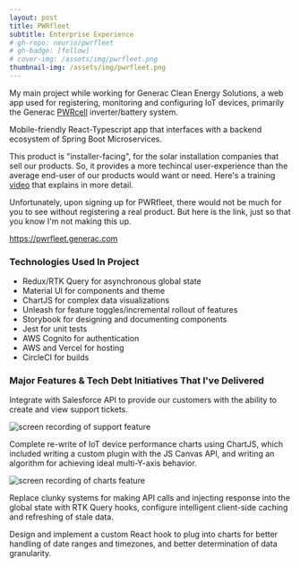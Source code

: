 ```yaml
---
layout: post
title: PWRfleet
subtitle: Enterprise Experience
# gh-repo: neurio/pwrfleet
# gh-badge: [follow]
# cover-img: /assets/img/pwrfleet.png
thumbnail-img: /assets/img/pwrfleet.png
---
```

My main project while working for Generac Clean Energy Solutions, a web app used for registering, monitoring and configuring IoT devices, primarily the Generac <a href="https://www.generac.com/all-products/clean-energy/pwrcell" target="_blank">PWRcell</a> inverter/battery system.

Mobile-friendly React-Typescript app that interfaces with a backend ecosystem of Spring Boot Microservices.

This product is "installer-facing", for the solar installation companies that sell our products. So, it provides a more techincal user-experience than the average end-user of our products would want or need. Here's a training <a href="https://www.youtube.com/watch?v=S6dy-u11LYs" target="_blank">video</a> that explains in more detail.

Unfortunately, upon signing up for PWRfleet, there would not be much for you to see without registering a real product. But here is the link, just so that you know I'm not making this up.

<a href="https://pwrfleet.generac.com" target="_blank">https://pwrfleet.generac.com</a>

### Technologies Used In Project

- Redux/RTK Query for asynchronous global state
- Material UI for components and theme
- ChartJS for complex data visualizations
- Unleash for feature toggles/incremental rollout of features
- Storybook for designing and documenting components
- Jest for unit tests
- AWS Cognito for authentication
- AWS and Vercel for hosting
- CircleCI for builds

### Major Features & Tech Debt Initiatives That I've Delivered

Integrate with Salesforce API to provide our customers with the ability to create and view support tickets.

<img src="{{ '/assets/img/pwrfleet-support.gif' }}" alt="screen recording of support feature"/>

Complete re-write of IoT device performance charts using ChartJS, which included writing a custom plugin with the JS Canvas API, and writing an algorithm for achieving ideal multi-Y-axis behavior.

<img src="{{ '/assets/img/pwrfleet-charts.gif' }}" alt="screen recording of charts feature"/>

Replace clunky systems for making API calls and injecting response into the global state with RTK Query hooks, configure intelligent client-side caching and refreshing of stale data.

Design and implement a custom React hook to plug into charts for better handling of date ranges and timezones, and better determination of data granularity.


